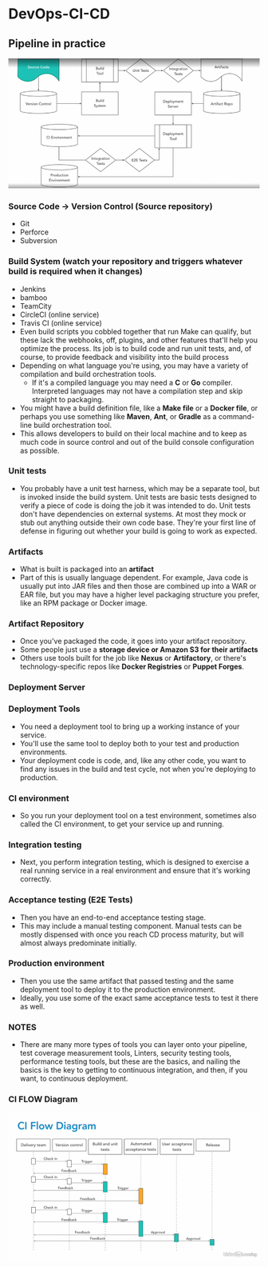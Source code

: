 # DevOps-CI-CD

## Pipeline in practice

![CI-CD pipeline](assets/pipeline.png "pipeline-arch")

### Source Code -> Version Control (Source repository)
* Git
* Perforce
* Subversion

### Build System (watch your repository and triggers whatever build is required when it changes)
* Jenkins
* bamboo
* TeamCity
* CircleCI (online service) 
* Travis CI (online service)
* Even build scripts you cobbled together that run Make can qualify, but these lack the webhooks, off, plugins, and other features that'll help you optimize the process. Its job is to build code and run unit tests, and, of course, to provide feedback and visibility into the build process
* Depending on what language you're using, you may have a variety of compilation and build orchestration tools. 
    - If it's a compiled language you may need a <b>C</b> or <b>Go</b> compiler. Interpreted languages may not have a compilation step and skip straight to packaging.
* You might have a build definition file, like a <b>Make file</b> or a <b>Docker file</b>, or perhaps you use something like <b>Maven</b>, <b>Ant</b>, or <b>Gradle</b> as a command-line build orchestration tool.
* This allows developers to build on their local machine and to keep as much code in source control and out of the build console configuration as possible. 

### Unit tests
* You probably have a unit test harness, which may be a separate tool, but is invoked inside the build system. Unit tests are basic tests designed to verify a piece of code is doing the job it was intended to do. Unit tests don't have dependencies on external systems. At most they mock or stub out anything outside their own code base. They're your first line of defense in figuring out whether your build is going to work as expected.

### Artifacts
* What is built is packaged into an <b>artifact</b>
* Part of this is usually language dependent. For example, Java code is usually put into JAR files and then those are combined up into a WAR or EAR file, but you may have a higher level packaging structure you prefer, like an RPM package or Docker image.

### Artifact Repository
* Once you've packaged the code, it goes into your artifact repository.
* Some people just use a <b>storage device or Amazon S3 for their artifacts</b>
* Others use tools built for the job like <b>Nexus</b> or <b>Artifactory</b>, or there's technology-specific repos like <b>Docker Registries</b> or <b>Puppet Forges</b>.

### Deployment Server

### Deployment Tools
* You need a deployment tool to bring up a working instance of your service. 
* You'll use the same tool to deploy both to your test and production environments. 
* Your deployment code is code, and, like any other code, you want to find any issues in the build and test cycle, not when you're deploying to production.

### CI environment
* So you run your deployment tool on a test environment, sometimes also called the CI environment, to get your service up and running. 

### Integration testing
* Next, you perform integration testing, which is designed to exercise a real running service in a real environment and ensure that it's working correctly. 

### Acceptance testing (E2E Tests)
* Then you have an end-to-end acceptance testing stage. 
* This may include a manual testing component. Manual tests can be mostly dispensed with once you reach CD process maturity, but will almost always predominate initially. 

### Production environment
* Then you use the same artifact that passed testing and the same deployment tool to deploy it to the production environment. 
* Ideally, you use some of the exact same acceptance tests to test it there as well. 

### NOTES 
* There are many more types of tools you can layer onto your pipeline, test coverage measurement tools, Linters, security testing tools, performance testing tools, but these are the basics, and nailing the basics is the key to getting to continuous integration, and then, if you want, to continuous deployment.

### CI FLOW Diagram

![CI FLOW diagram](assets/cidiagram.png "cidiagram-arch")